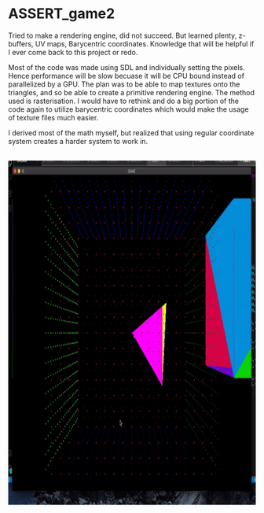 # ASSERT_game2

Tried to make a rendering engine, did not succeed. But learned plenty, z-buffers, UV maps, Barycentric coordinates.
Knowledge that will be helpful if I ever come back to this project or redo.

Most of the code was made using SDL and individually setting the pixels. Hence performance will be slow becuase it will be CPU bound instead of parallelized by a GPU.
The plan was to be able to map textures onto the triangles, and so be able to create a primitive
rendering engine. The method used is rasterisation. I would have to rethink and do a big portion of the code
again to utilize barycentric coordinates which would make the usage of texture files much easier.

I derived most of the math myself, but realized that using regular coordinate system creates a harder system
to work in.

<br>
<img height="700" src="https://github.com/ASSERT-game/ASSERT_game2/blob/master/resources/cookie1.gif" />
<br>
